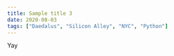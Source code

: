 ```yaml
---
title: Sample title 3
date: 2020-08-03
tags: ["Daedalus", "Silicon Alley", "NYC", "Python"]
---
```


Yay
